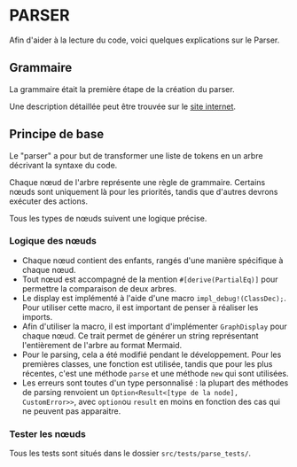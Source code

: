 # PARSER

Afin d'aider à la lecture du code, voici quelques explications sur le Parser.

## Grammaire

La grammaire était la première étape de la création du parser.

Une description détaillée peut être trouvée sur
le [site internet](https://dibi-programming-language.github.io/SkribiDocFr/Grammaire.html).

## Principe de base

Le "parser" a pour but de transformer une liste de tokens en un arbre décrivant la syntaxe du code.

Chaque nœud de l'arbre représente une règle de grammaire. Certains nœuds sont uniquement là pour les priorités,
tandis que d'autres devrons exécuter des actions.

Tous les types de nœuds suivent une logique précise.

### Logique des nœuds

- Chaque nœud contient des enfants, rangés d'une manière spécifique à chaque nœud.
- Tout nœud est accompagné de la mention `#[derive(PartialEq)]` pour permettre la comparaison de deux arbres.
- Le display est implémenté à l'aide d'une macro `impl_debug!(ClassDec);`. Pour utiliser cette macro, il est important
  de penser à réaliser les imports.
- Afin d'utiliser la macro, il est important d'implémenter `GraphDisplay` pour chaque nœud. Ce trait permet de générer
  un string représentant l'entièrement de l'arbre au format Mermaid.
- Pour le parsing, cela a été modifié pendant le développement. Pour les premières classes, une fonction est utilisée,
  tandis que pour les plus récentes, c'est une méthode `parse` et une méthode `new` qui sont utilisées.
- Les erreurs sont toutes d'un type personnalisé : la plupart des méthodes de parsing renvoient
  un `Option<Result<[type de la node], CustomError>>`, avec `option`ou `result` en moins en fonction des cas qui ne
  peuvent pas apparaitre.

### Tester les nœuds

Tous les tests sont situés dans le dossier `src/tests/parse_tests/`.
